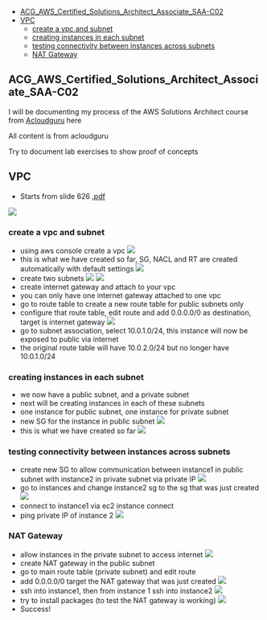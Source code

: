 - [ACG_AWS_Certified_Solutions_Architect_Associate_SAA-C02](#acg_aws_certified_solutions_architect_associate_saa-c02)
- [VPC](#vpc)
  - [create a vpc and subnet](#create-a-vpc-and-subnet)
  - [creating instances in each subnet](#creating-instances-in-each-subnet)
  - [testing connectivity between instances across subnets](#testing-connectivity-between-instances-across-subnets)
  - [NAT Gateway](#nat-gateway)

## ACG_AWS_Certified_Solutions_Architect_Associate_SAA-C02

I will be documenting my process of the AWS Solutions Architect course from [Acloudguru](https://learn.acloud.guru/course/aws-certified-solutions-architect-associate/overview) here

All content is from acloudguru

Try to document lab exercises to show proof of concepts

## VPC
- Starts from slide 626 [.pdf](/1621966269571-AWS%20Certified%20Solutions%20Architect%20Associate%20SAA-C02%20NEW%20PDF_compressed.pdf)

![](/VPC_lab/images/vpc_1.png)

### create a vpc and subnet
- using aws console create a vpc
![](/VPC_lab/images/vpc_3.png)
- this is what we have created so far, SG, NACL and RT are created automatically with default settings
![](/VPC_lab/images/vpc_2.png)
- create two subnets
![](/VPC_lab/images/vpc_4.png)
![](/VPC_lab/images/vpc_5.png)
- create internet gateway and attach to your vpc
- you can only have one internet gateway attached to one vpc
- go to route table to create a new route table for public subnets only
- configure that route table, edit route and add 0.0.0.0/0 as destination, target is internet gateway
![](/VPC_lab/images/vpc_6.png)
- go to subnet association, select 10.0.1.0/24, this instance will now be exposed to public via internet
- the original route table will have 10.0.2.0/24 but no longer have 10.0.1.0/24

### creating instances in each subnet 
- we now have a public subnet, and a private subnet
- next will be creating instances in each of these subnets
- one instance for public subnet, one instance for private subnet
- new SG for the instance in public subnet
![](/VPC_lab/images/vpc_9.png)
- this is what we have created so far
![](/VPC_lab/images/vpc_8.png)


### testing connectivity between instances across subnets
- create new SG to allow communication between instance1 in public subnet with instance2 in private subnet via private IP
![](/VPC_lab/images/vpc_10.png)
- go to instances and change instance2 sg to the sg that was just created
![](/VPC_lab/images/vpc_11.png)
- connect to instance1 via ec2 instance connect
- ping private IP of instance 2 
![](/VPC_lab/images/vpc_12.png)

### NAT Gateway
- allow instances in the private subnet to access internet 
![](/VPC_lab/images/vpc_13.png)
- create NAT gateway in the public subnet
- go to main route table (private subnet) and edit route
- add 0.0.0.0/0 target the NAT gateway that was just created
![](/VPC_lab/images/vpc_14.png)
- ssh into instance1, then from instance 1 ssh into instance2
![](/VPC_lab/images/vpc_15.png)
- try to install packages (to test the NAT gateway is working)
![](/VPC_lab/images/vpc_16.png)
- Success!

